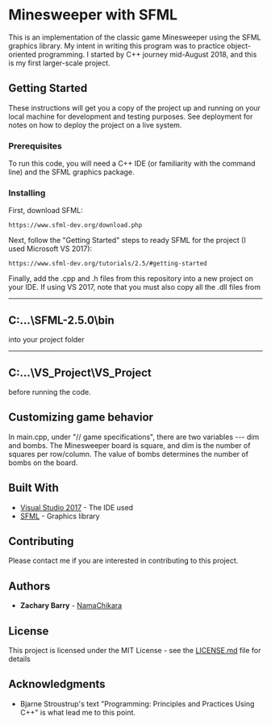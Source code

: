 # Minesweeper with SFML

This is an implementation of the classic game Minesweeper using the SFML graphics library. My intent in writing this program was to practice object-oriented programming. I started by C++ journey mid-August 2018, and this is my first larger-scale project.

## Getting Started

These instructions will get you a copy of the project up and running on your local machine for development and testing purposes. See deployment for notes on how to deploy the project on a live system.

### Prerequisites

To run this code, you will need a C++ IDE (or familiarity with the command line) and the SFML graphics package.

### Installing

First, download SFML:

```
https://www.sfml-dev.org/download.php
```

Next, follow the "Getting Started" steps to ready SFML for the project (I used Microsoft VS 2017):

```
https://www.sfml-dev.org/tutorials/2.5/#getting-started
```

Finally, add the .cpp and .h files from this repository into a new project on your IDE.  If using VS 2017, note that you must also copy all the .dll files from

---
C:\...\SFML-2.5.0\bin
---

into your project folder

---
C:\...\VS_Project\VS_Project
---

before running the code.


## Customizing game behavior

In main.cpp, under "// game specifications", there are two variables --- dim and bombs.  The Minesweeper board is square, and dim is the number of squares per row/column.  The value of bombs determines the number of bombs on the board.

## Built With

* [Visual Studio 2017](https://docs.microsoft.com/en-us/visualstudio/) - The IDE used
* [SFML](https://www.sfml-dev.org/) - Graphics library

## Contributing

Please contact me if you are interested in contributing to this project.

## Authors

* **Zachary Barry** - [NamaChikara](https://github.com/NamaChikara)

## License

This project is licensed under the MIT License - see the [LICENSE.md](LICENSE.md) file for details

## Acknowledgments

* Bjarne Stroustrup's text "Programming: Principles and Practices Using C++" is what lead me to this point.
